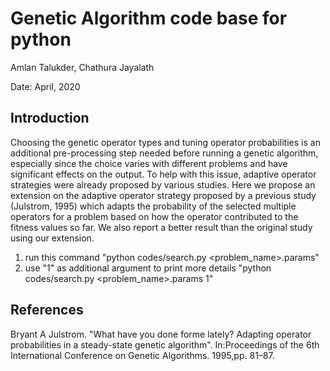 # Genetic Algorithm code base for python

Amlan Talukder, Chathura Jayalath

Date: April, 2020

Introduction
---------------------------------------------------------------
Choosing the genetic operator types and tuning operator probabilities is an additional pre-processing step needed before running a genetic algorithm, especially since the choice varies with different problems and have significant effects on the output. To help with this issue, adaptive operator strategies were already proposed by various studies. Here we propose an extension on the adaptive operator strategy proposed by a previous study (Julstrom, 1995) which adapts the probability of the selected multiple operators for a problem based on how the operator contributed to the fitness values so far. We also report a better result than the original study using our extension.

1. run this command 
    "python codes/search.py <problem_name>.params"
2. use "1" as additional argument to print more details
    "python codes/search.py <problem_name>.params 1"

References
---------------------------------------------------------------
Bryant A Julstrom. "What have you done forme lately? Adapting operator probabilities in a steady-state genetic algorithm". In:Proceedings of the 6th International Conference on Genetic Algorithms. 1995,pp. 81–87.
